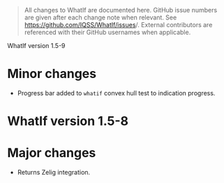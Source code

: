 > All changes to WhatIf are documented here. GitHub issue numbers are given after
each change note when relevant. See <https://github.com/IQSS/WhatIf/issues>/. 
External contributors are referenced with their GitHub usernames when 
applicable.

WhatIf version 1.5-9

# Minor changes

-   Progress bar added to `whatif` convex hull test to indication progress.

WhatIf version 1.5-8
===============================

# Major changes

-   Returns Zelig integration.
